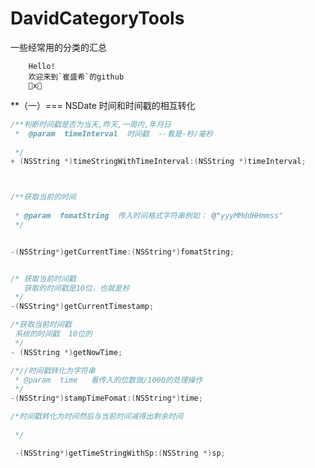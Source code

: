 # DavidCategoryTools
一些经常用的分类的汇总

        Hello!
        欢迎来到`崔盛希`的github
        🙏x🙏

**（一）===  NSDate 时间和时间戳的相互转化
```objective-c
/**判断时间戳是否为当天,昨天,一周内,年月日
 *  @param  timeInterval  时间戳  --看是-秒/毫秒
 
 */
+ (NSString *)timeStringWithTimeInterval:(NSString *)timeInterval;



/**获取当前的时间
 
 * @param  fomatString  传入时间格式字符串例如： @"yyyMMddHHmmss"
 */


-(NSString*)getCurrentTime:(NSString*)fomatString;


/* 获取当前时间戳
   获取的时间戳是10位，也就是秒
 */
-(NSString*)getCurrentTimestamp;

/*获取当前时间戳
 系统的时间戳  10位的
 */
- (NSString *)getNowTime;

/*//时间戳转化为字符串
 * @param  time   看传入的位数做/1000的处理操作
 */
-(NSString*)stampTimeFomat:(NSString*)time;

/*时间戳转化为时间然后与当前时间减得出剩余时间
 
 */

 -(NSString*)getTimeStringWithSp:(NSString *)sp;






```
